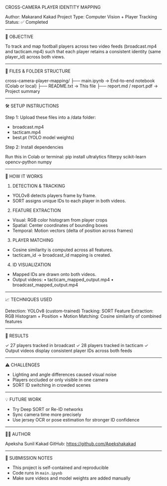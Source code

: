 CROSS-CAMERA PLAYER IDENTITY MAPPING

Author: Makarand Kakad
Project Type: Computer Vision + Player Tracking
Status: ✅ Completed

---------------------------------------------
🎯 OBJECTIVE

To track and map football players across two video feeds (broadcast.mp4 and tacticam.mp4) such that each player retains a consistent identity (same player_id) across both views.

---------------------------------------------
📁 FILES & FOLDER STRUCTURE

cross-camera-player-mapping/
├── main.ipynb              → End-to-end notebook (Colab or local)
├── README.txt              → This file
├── report.md / report.pdf  → Project summary


---------------------------------------------
🛠️ SETUP INSTRUCTIONS

Step 1: Upload these files into a /data folder:
- broadcast.mp4
- tacticam.mp4
- best.pt (YOLO model weights)

Step 2: Install dependencies

Run this in Colab or terminal:
pip install ultralytics filterpy scikit-learn opencv-python numpy

---------------------------------------------
🚀 HOW IT WORKS

1. DETECTION & TRACKING
- YOLOv8 detects players frame by frame.
- SORT assigns unique IDs to each player in both videos.

2. FEATURE EXTRACTION
- Visual: RGB color histogram from player crops
- Spatial: Center coordinates of bounding boxes
- Temporal: Motion vectors (delta of position across frames)

3. PLAYER MATCHING
- Cosine similarity is computed across all features.
- tacticam_id → broadcast_id mapping is created.

4. ID VISUALIZATION
- Mapped IDs are drawn onto both videos.
- Output videos:
    • tacticam_mapped_output.mp4
    • broadcast_mapped_output.mp4

---------------------------------------------
📈 TECHNIQUES USED

Detection: YOLOv8 (custom-trained)
Tracking: SORT
Feature Extraction: RGB Histogram + Position + Motion
Matching: Cosine similarity of combined features

---------------------------------------------
🧪 RESULTS

✓ 27 players tracked in broadcast
✓ 28 players tracked in tacticam
✓ Output videos display consistent player IDs across both feeds

---------------------------------------------
⚠️ CHALLENGES

- Lighting and angle differences caused visual noise
- Players occluded or only visible in one camera
- SORT ID switching in crowded scenes

---------------------------------------------
💡 FUTURE WORK

- Try Deep SORT or Re-ID networks
- Sync camera time more precisely
- Use jersey OCR or pose estimation for stronger ID confidence

---------------------------------------------
👩‍💻 AUTHOR

Apeksha Sunil Kakad
GitHub: https://github.com/Apekshakakad

---------------------------------------------
📎 SUBMISSION NOTES

- This project is self-contained and reproducible
- Code runs in `main.ipynb`
- Make sure videos and model weights are added manually

